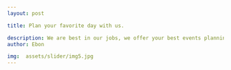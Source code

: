 ```yaml
---
layout: post

title: Plan your favorite day with us.

description: We are best in our jobs, we offer your best events planning services on effective cost, ebon work with the latest method and even we take care of your choices.
author: Ebon

img:  assets/slider/img5.jpg
---
```


